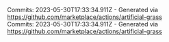 Commits: 2023-05-30T17:33:34.911Z - Generated via https://github.com/marketplace/actions/artificial-grass
<br>
Commits: 2023-05-30T17:33:34.911Z - Generated via https://github.com/marketplace/actions/artificial-grass
<br>
